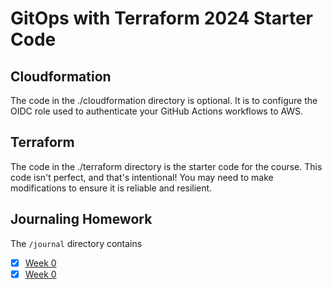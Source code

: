 # GitOps with Terraform 2024 Starter Code

## Cloudformation

The code in the ./cloudformation directory is optional. It is to configure the OIDC role used to authenticate your GitHub Actions workflows to AWS.

## Terraform

The code in the ./terraform directory is the starter code for the course. This code isn't perfect, and that's intentional! You may need to make modifications to ensure it is reliable and resilient.

## Journaling Homework

The `/journal` directory contains

- [X] [Week 0](journal/week0.md)
- [X] [Week 0](journal/week1.md)